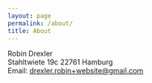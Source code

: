 ```yaml
---
layout: page
permalink: /about/
title: About
---
```


Robin Drexler  
Stahltwiete 19c
22761 Hamburg  
Email: drexler.robin+website@gmail.com
